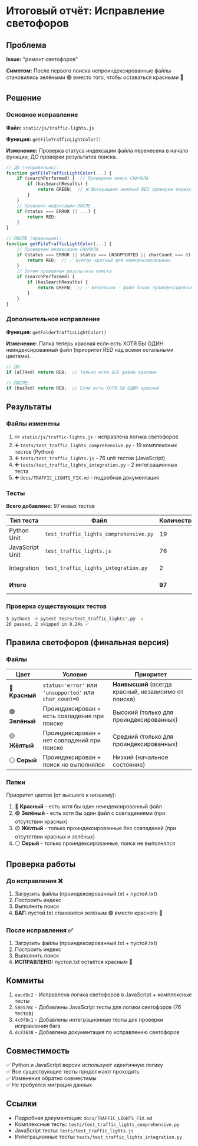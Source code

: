 # Итоговый отчёт: Исправление светофоров

## Проблема

**Issue:** "ремонт светофоров"

**Симптом:** После первого поиска непроиндексированные файлы становились зелёными 🟢 вместо того, чтобы оставаться красными 🔴

## Решение

### Основное исправление

**Файл:** `static/js/traffic-lights.js`

**Функция:** `getFileTrafficLightColor()`

**Изменение:** Проверка статуса индексации файла перенесена в начало функции, ДО проверки результатов поиска.

```javascript
// ДО (неправильно):
function getFileTrafficLightColor(...) {
    if (searchPerformed) {  // Проверяем поиск СНАЧАЛА
        if (hasSearchResults) {
            return GREEN;  // ❌ Возвращаем зелёный БЕЗ проверки индексации!
        }
    }
    // Проверка индексации ПОСЛЕ...
    if (status === ERROR || ...) {
        return RED;
    }
}

// ПОСЛЕ (правильно):
function getFileTrafficLightColor(...) {
    // Проверяем индексацию СНАЧАЛА
    if (status === ERROR || status === UNSUPPORTED || charCount === 0) {
        return RED;  // ✅ Всегда красный для неиндексированных
    }
    // Затем проверяем результаты поиска
    if (searchPerformed) {
        if (hasSearchResults) {
            return GREEN;  // ✅ Безопасно - файл точно проиндексирован
        }
    }
}
```

### Дополнительное исправление

**Функция:** `getFolderTrafficLightColor()`

**Изменение:** Папка теперь красная если есть ХОТЯ БЫ ОДИН неиндексированный файл (приоритет RED над всеми остальными цветами).

```javascript
// ДО:
if (allRed) return RED;  // Только если ВСЕ файлы красные

// ПОСЛЕ:
if (hasRed) return RED;  // Если есть ХОТЯ БЫ ОДИН красный
```

## Результаты

### Файлы изменены

1. ✏️ `static/js/traffic-lights.js` - исправлена логика светофоров
2. ➕ `tests/test_traffic_lights_comprehensive.py` - 19 комплексных тестов (Python)
3. ➕ `tests/test_traffic_lights.js` - 76 unit тестов (JavaScript)
4. ➕ `tests/test_traffic_lights_integration.py` - 2 интеграционных теста
5. ➕ `docs/TRAFFIC_LIGHTS_FIX.md` - подробная документация

### Тесты

**Всего добавлено:** 97 новых тестов

| Тип теста | Файл | Количество | Статус |
|-----------|------|------------|--------|
| Python Unit | `test_traffic_lights_comprehensive.py` | 19 | ✅ Все проходят |
| JavaScript Unit | `test_traffic_lights.js` | 76 | ✅ Все проходят |
| Integration | `test_traffic_lights_integration.py` | 2 | ✅ Все проходят |
| **Итого** | | **97** | **✅ 100% успешно** |

### Проверка существующих тестов

```bash
$ python3 -m pytest tests/test_traffic_lights*.py -v
26 passed, 2 skipped in 0.24s ✅
```

## Правила светофоров (финальная версия)

### Файлы

| Цвет | Условие | Приоритет |
|------|---------|-----------|
| 🔴 **Красный** | `status='error'` или `'unsupported'` или `char_count=0` | **Наивысший** (всегда красный, независимо от поиска) |
| 🟢 **Зелёный** | Проиндексирован + есть совпадения при поиске | Высокий (только для проиндексированных) |
| 🟡 **Жёлтый** | Проиндексирован + нет совпадений при поиске | Средний (только для проиндексированных) |
| ⚪ **Серый** | Проиндексирован + поиск не выполнялся | Низкий (начальное состояние) |

### Папки

Приоритет цветов (от высшего к низшему):

1. 🔴 **Красный** - есть хотя бы один неиндексированный файл
2. 🟢 **Зелёный** - есть хотя бы один файл с совпадениями (при отсутствии красных)
3. 🟡 **Жёлтый** - только проиндексированные без совпадений (при отсутствии красных и зелёных)
4. ⚪ **Серый** - только проиндексированные, поиск не выполнялся

## Проверка работы

### До исправления ❌

1. Загрузить файлы (проиндексированный.txt + пустой.txt)
2. Построить индекс
3. Выполнить поиск
4. **БАГ:** пустой.txt становится зелёным 🟢 вместо красного 🔴

### После исправления ✅

1. Загрузить файлы (проиндексированный.txt + пустой.txt)
2. Построить индекс
3. Выполнить поиск
4. **ИСПРАВЛЕНО:** пустой.txt остаётся красным 🔴

## Коммиты

1. `eacd9c2` - Исправлена логика светофоров в JavaScript + комплексные тесты
2. `588578c` - Добавлены JavaScript тесты для логики светофоров (76 тестов)
3. `4c0f8c1` - Добавлены интеграционные тесты для проверки исправления бага
4. `dc83638` - Добавлена документация по исправлению светофоров

## Совместимость

✅ Python и JavaScript версии используют идентичную логику  
✅ Все существующие тесты продолжают проходить  
✅ Изменения обратно совместимы  
✅ Не требуется миграция данных

## Ссылки

- Подробная документация: `docs/TRAFFIC_LIGHTS_FIX.md`
- Комплексные тесты: `tests/test_traffic_lights_comprehensive.py`
- JavaScript тесты: `tests/test_traffic_lights.js`
- Интеграционные тесты: `tests/test_traffic_lights_integration.py`
